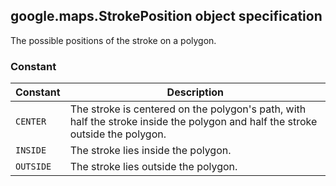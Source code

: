<h2 id="StrokePosition">
google.maps.StrokePosition
object specification
</h2><p>The possible positions of the stroke on a polygon.</p><h3>Constant</h3><table summary="object StrokePosition - Constants" width="100%">
<thead>
<tr><th>Constant</th>
<th>Description</th>
</tr></thead>
<tbody>
<tr>
<td><code>CENTER</code></td>
<td>The stroke is centered on the polygon's path, with half the stroke inside the polygon and half the stroke outside the polygon.</td>
</tr>
<tr>
<td><code>INSIDE</code></td>
<td>The stroke lies inside the polygon.</td>
</tr>
<tr>
<td><code>OUTSIDE</code></td>
<td>The stroke lies outside the polygon.</td>
</tr>
</tbody>
</table>